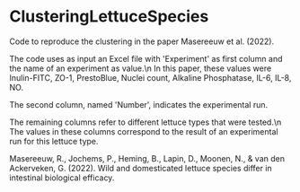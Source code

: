 # ClusteringLettuceSpecies
Code to reproduce the clustering in the paper Masereeuw et al. (2022).

The code uses as input an Excel file with 'Experiment' as first column and the name of an experiment as value.\n
In this paper, these values were Inulin-FITC, ZO-1, PrestoBlue, Nuclei count, Alkaline Phosphatase, IL-6, IL-8, NO.

The second column, named 'Number', indicates the experimental run.

The remaining columns refer to different lettuce types that were tested.\n
The values in these columns correspond to the result of an experimental run for this lettuce type.


Masereeuw, R., Jochems, P., Heming, B., Lapin, D., Moonen, N., & van den Ackerveken, G. (2022). Wild and domesticated lettuce species differ in intestinal biological efficacy.
